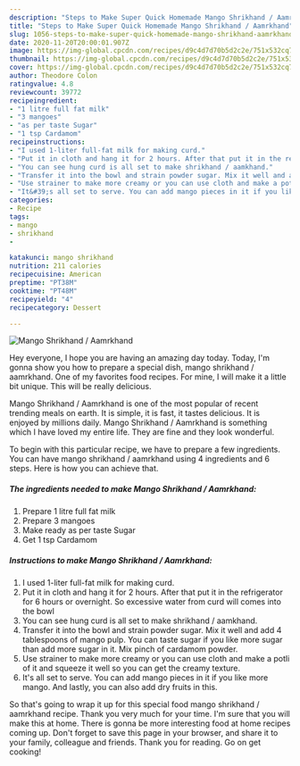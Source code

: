 ```yaml
---
description: "Steps to Make Super Quick Homemade Mango Shrikhand / Aamrkhand"
title: "Steps to Make Super Quick Homemade Mango Shrikhand / Aamrkhand"
slug: 1056-steps-to-make-super-quick-homemade-mango-shrikhand-aamrkhand
date: 2020-11-20T20:00:01.907Z
image: https://img-global.cpcdn.com/recipes/d9c4d7d70b5d2c2e/751x532cq70/mango-shrikhand-aamrkhand-recipe-main-photo.jpg
thumbnail: https://img-global.cpcdn.com/recipes/d9c4d7d70b5d2c2e/751x532cq70/mango-shrikhand-aamrkhand-recipe-main-photo.jpg
cover: https://img-global.cpcdn.com/recipes/d9c4d7d70b5d2c2e/751x532cq70/mango-shrikhand-aamrkhand-recipe-main-photo.jpg
author: Theodore Colon
ratingvalue: 4.8
reviewcount: 39772
recipeingredient:
- "1 litre full fat milk"
- "3 mangoes"
- "as per taste Sugar"
- "1 tsp Cardamom"
recipeinstructions:
- "I used 1-liter full-fat milk for making curd."
- "Put it in cloth and hang it for 2 hours. After that put it in the refrigerator for 6 hours or overnight. So excessive water from curd will comes into the bowl"
- "You can see hung curd is all set to make shrikhand / aamkhand."
- "Transfer it into the bowl and strain powder sugar. Mix it well and add 4 tablespoons of mango pulp. You can taste sugar if you like more sugar than add more sugar in it. Mix pinch of cardamom powder."
- "Use strainer to make more creamy or you can use cloth and make a potli of it and squeeze it well so you can get the creamy texture."
- "It&#39;s all set to serve. You can add mango pieces in it if you like more mango. And lastly, you can also add dry fruits in this."
categories:
- Recipe
tags:
- mango
- shrikhand
- 

katakunci: mango shrikhand  
nutrition: 211 calories
recipecuisine: American
preptime: "PT38M"
cooktime: "PT48M"
recipeyield: "4"
recipecategory: Dessert

---
```



![Mango Shrikhand / Aamrkhand](https://img-global.cpcdn.com/recipes/d9c4d7d70b5d2c2e/751x532cq70/mango-shrikhand-aamrkhand-recipe-main-photo.jpg)

Hey everyone, I hope you are having an amazing day today. Today, I'm gonna show you how to prepare a special dish, mango shrikhand / aamrkhand. One of my favorites food recipes. For mine, I will make it a little bit unique. This will be really delicious.

Mango Shrikhand / Aamrkhand is one of the most popular of recent trending meals on earth. It is simple, it is fast, it tastes delicious. It is enjoyed by millions daily. Mango Shrikhand / Aamrkhand is something which I have loved my entire life. They are fine and they look wonderful.




To begin with this particular recipe, we have to prepare a few ingredients. You can have mango shrikhand / aamrkhand using 4 ingredients and 6 steps. Here is how you can achieve that.

<!--inarticleads1-->

##### The ingredients needed to make Mango Shrikhand / Aamrkhand:

1. Prepare 1 litre full fat milk
1. Prepare 3 mangoes
1. Make ready as per taste Sugar
1. Get 1 tsp Cardamom




<!--inarticleads2-->

##### Instructions to make Mango Shrikhand / Aamrkhand:

1. I used 1-liter full-fat milk for making curd.
1. Put it in cloth and hang it for 2 hours. After that put it in the refrigerator for 6 hours or overnight. So excessive water from curd will comes into the bowl
1. You can see hung curd is all set to make shrikhand / aamkhand.
1. Transfer it into the bowl and strain powder sugar. Mix it well and add 4 tablespoons of mango pulp. You can taste sugar if you like more sugar than add more sugar in it. Mix pinch of cardamom powder.
1. Use strainer to make more creamy or you can use cloth and make a potli of it and squeeze it well so you can get the creamy texture.
1. It&#39;s all set to serve. You can add mango pieces in it if you like more mango. And lastly, you can also add dry fruits in this.




So that's going to wrap it up for this special food mango shrikhand / aamrkhand recipe. Thank you very much for your time. I'm sure that you will make this at home. There is gonna be more interesting food at home recipes coming up. Don't forget to save this page in your browser, and share it to your family, colleague and friends. Thank you for reading. Go on get cooking!
